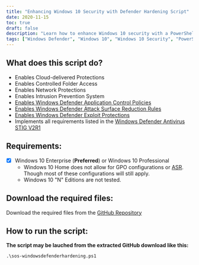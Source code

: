```yaml
---
title: "Enhancing Windows 10 Security with Defender Hardening Script"
date: 2020-11-15
toc: true
draft: false
description: "Learn how to enhance Windows 10 security with a PowerShell script that hardens Windows Defender Antivirus, implementing all the requirements of the Windows Defender Antivirus STIG V2R1."
tags: ["Windows Defender", "Windows 10", "Windows 10 Security", "PowerShell Script", "Hardening", "Defender Hardening", "Security Automation", "Compliance", "Controlled Folder Access", "Intrusion Prevention System", "Application Control", "Attack Surface Reduction", "Exploit Protections", "Cloud-Delivered Protections", "Network Protections", "Windows Defender STIG Script", "Windows Defender STIG", "Windows Defender Antivirus STIG V2R1", "WDAC", "ASR"]
---
```



## What does this script do?
- Enables Cloud-delivered Protections
- Enables Controlled Folder Access
- Enables Network Protections
- Enables Intrusion Prevention System
- [Enables Windows Defender Application Control Policies](https://docs.microsoft.com/en-us/windows/security/threat-protection/windows-defender-application-control/windows-defender-application-control)
- [Enables Windows Defender Attack Surface Reduction Rules](https://docs.microsoft.com/en-us/windows/security/threat-protection/microsoft-defender-atp/attack-surface-reduction)
- [Enables Windows Defender Exploit Protections](https://docs.microsoft.com/en-us/microsoft-365/security/defender-endpoint/enable-exploit-protection?view=o365-worldwide#powershell)
- Implements all requirements listed in the [Windows Defender Antivirus STIG V2R1](https://dl.cyber.mil/stigs/zip/U_MS_Windows_Defender_Antivirus_V2R1_STIG.zip)

## Requirements:
- [x] Windows 10 Enterprise (**Preferred**) or Windows 10 Professional
  - Windows 10 Home does not allow for GPO configurations or [ASR](https://docs.microsoft.com/en-us/windows/security/threat-protection/microsoft-defender-atp/attack-surface-reduction). 
Though most of these configurations will still apply. 
  - Windows 10 "N" Editions are not tested.

## Download the required files:

Download the required files from the [GitHub Repository](https://github.com/simeononsecurity/Windows-Defender-STIG-Script)

## How to run the script:

**The script may be lauched from the extracted GitHub download like this:**
```
.\sos-windowsdefenderhardening.ps1
```
